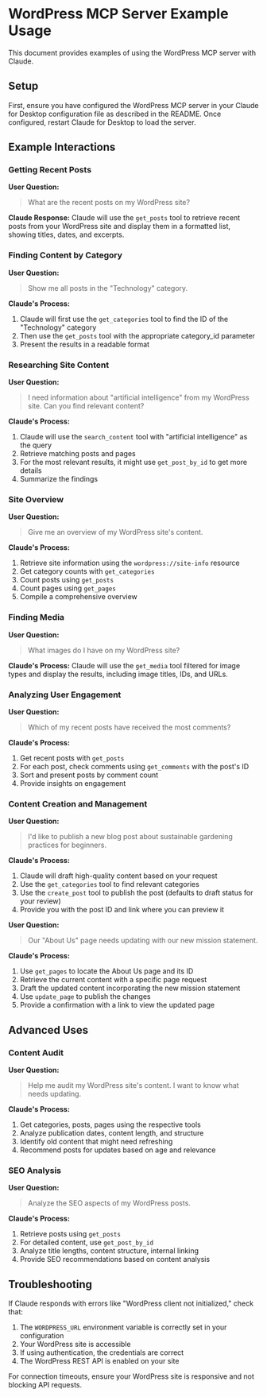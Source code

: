 # WordPress MCP Server Example Usage

This document provides examples of using the WordPress MCP server with Claude.

## Setup

First, ensure you have configured the WordPress MCP server in your Claude for Desktop configuration file as described in the README. Once configured, restart Claude for Desktop to load the server.

## Example Interactions

### Getting Recent Posts

**User Question:**
> What are the recent posts on my WordPress site?

**Claude Response:**
Claude will use the `get_posts` tool to retrieve recent posts from your WordPress site and display them in a formatted list, showing titles, dates, and excerpts.

### Finding Content by Category

**User Question:**
> Show me all posts in the "Technology" category.

**Claude's Process:**
1. Claude will first use the `get_categories` tool to find the ID of the "Technology" category
2. Then use the `get_posts` tool with the appropriate category_id parameter
3. Present the results in a readable format

### Researching Site Content

**User Question:**
> I need information about "artificial intelligence" from my WordPress site. Can you find relevant content?

**Claude's Process:**
1. Claude will use the `search_content` tool with "artificial intelligence" as the query
2. Retrieve matching posts and pages
3. For the most relevant results, it might use `get_post_by_id` to get more details
4. Summarize the findings

### Site Overview

**User Question:**
> Give me an overview of my WordPress site's content.

**Claude's Process:**
1. Retrieve site information using the `wordpress://site-info` resource
2. Get category counts with `get_categories`
3. Count posts using `get_posts`
4. Count pages using `get_pages`
5. Compile a comprehensive overview

### Finding Media

**User Question:**
> What images do I have on my WordPress site?

**Claude's Process:**
Claude will use the `get_media` tool filtered for image types and display the results, including image titles, IDs, and URLs.

### Analyzing User Engagement

**User Question:**
> Which of my recent posts have received the most comments?

**Claude's Process:**
1. Get recent posts with `get_posts`
2. For each post, check comments using `get_comments` with the post's ID
3. Sort and present posts by comment count
4. Provide insights on engagement

### Content Creation and Management

**User Question:**
> I'd like to publish a new blog post about sustainable gardening practices for beginners.

**Claude's Process:**
1. Claude will draft high-quality content based on your request
2. Use the `get_categories` tool to find relevant categories
3. Use the `create_post` tool to publish the post (defaults to draft status for your review)
4. Provide you with the post ID and link where you can preview it

**User Question:**
> Our "About Us" page needs updating with our new mission statement.

**Claude's Process:**
1. Use `get_pages` to locate the About Us page and its ID
2. Retrieve the current content with a specific page request
3. Draft the updated content incorporating the new mission statement
4. Use `update_page` to publish the changes
5. Provide a confirmation with a link to view the updated page

## Advanced Uses

### Content Audit

**User Question:**
> Help me audit my WordPress site's content. I want to know what needs updating.

**Claude's Process:**
1. Get categories, posts, pages using the respective tools
2. Analyze publication dates, content length, and structure
3. Identify old content that might need refreshing
4. Recommend posts for updates based on age and relevance

### SEO Analysis

**User Question:**
> Analyze the SEO aspects of my WordPress posts.

**Claude's Process:**
1. Retrieve posts using `get_posts`
2. For detailed content, use `get_post_by_id`
3. Analyze title lengths, content structure, internal linking
4. Provide SEO recommendations based on content analysis

## Troubleshooting

If Claude responds with errors like "WordPress client not initialized," check that:

1. The `WORDPRESS_URL` environment variable is correctly set in your configuration
2. Your WordPress site is accessible
3. If using authentication, the credentials are correct
4. The WordPress REST API is enabled on your site

For connection timeouts, ensure your WordPress site is responsive and not blocking API requests.